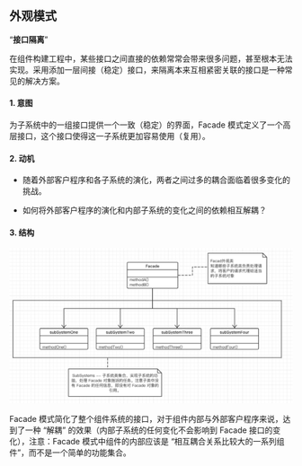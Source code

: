 ## 外观模式

“**接口隔离**”

在组件构建工程中，某些接口之间直接的依赖常常会带来很多问题，甚至根本无法实现。采用添加一层间接（稳定）接口，来隔离本来互相紧密关联的接口是一种常见的解决方案。

#### 1. 意图

为子系统中的一组接口提供一个一致（稳定）的界面，Facade 模式定义了一个高层接口，这个接口使得这一子系统更加容易使用（复用）。

#### 2. 动机

- 随着外部客户程序和各子系统的演化，两者之间过多的耦合面临着很多变化的挑战。

- 如何将外部客户程序的演化和内部子系统的变化之间的依赖相互解耦？


#### 3. 结构

![外观模式](../imgs/Facade.png)

Facade 模式简化了整个组件系统的接口，对于组件内部与外部客户程序来说，达到了一种 “解耦” 的效果（内部子系统的任何变化不会影响到 Facade 接口的变化），注意：Facade 模式中组件的内部应该是 “相互耦合关系比较大的一系列组件”，而不是一个简单的功能集合。